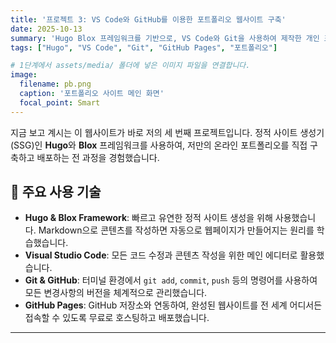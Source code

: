 ```yaml
---
title: '프로젝트 3: VS Code와 GitHub를 이용한 포트폴리오 웹사이트 구축'
date: 2025-10-13
summary: 'Hugo Blox 프레임워크를 기반으로, VS Code와 Git을 사용하여 제작한 개인 포트폴리오 웹사이트입니다. 정적 사이트 생성의 원리를 배우고 GitHub Pages를 통해 배포했습니다.'
tags: ["Hugo", "VS Code", "Git", "GitHub Pages", "포트폴리오"]

# 1단계에서 assets/media/ 폴더에 넣은 이미지 파일을 연결합니다.
image:
  filename: pb.png
  caption: '포트폴리오 사이트 메인 화면'
  focal_point: Smart
---
```


지금 보고 계시는 이 웹사이트가 바로 저의 세 번째 프로젝트입니다. 정적 사이트 생성기(SSG)인 **Hugo**와 **Blox** 프레임워크를 사용하여, 저만의 온라인 포트폴리오를 직접 구축하고 배포하는 전 과정을 경험했습니다.

## 🚀 주요 사용 기술

-   **Hugo & Blox Framework**: 빠르고 유연한 정적 사이트 생성을 위해 사용했습니다. Markdown으로 콘텐츠를 작성하면 자동으로 웹페이지가 만들어지는 원리를 학습했습니다.
-   **Visual Studio Code**: 모든 코드 수정과 콘텐츠 작성을 위한 메인 에디터로 활용했습니다.
-   **Git & GitHub**: 터미널 환경에서 `git add`, `commit`, `push` 등의 명령어를 사용하여 모든 변경사항의 버전을 체계적으로 관리했습니다.
-   **GitHub Pages**: GitHub 저장소와 연동하여, 완성된 웹사이트를 전 세계 어디서든 접속할 수 있도록 무료로 호스팅하고 배포했습니다.

---
